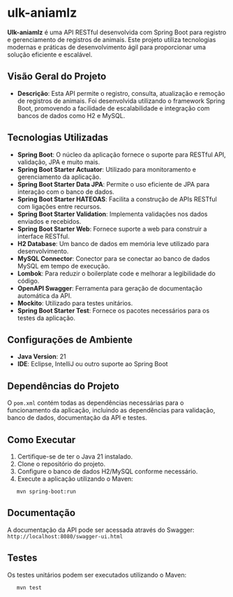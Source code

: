 # ulk-aniamlz

**Ulk-aniamlz** é uma API RESTful desenvolvida com Spring Boot para registro e gerenciamento de registros de animais.
Este projeto utiliza tecnologias modernas e práticas de desenvolvimento ágil para proporcionar uma solução eficiente e
escalável.

## Visão Geral do Projeto

- **Descrição**: Esta API permite o registro, consulta, atualização e remoção de registros de animais. Foi desenvolvida
  utilizando o framework Spring Boot, promovendo a facilidade de escalabilidade e integração com bancos de dados como H2
  e MySQL.

## Tecnologias Utilizadas

- **Spring Boot**: O núcleo da aplicação fornece o suporte para RESTful API, validação, JPA e muito mais.
- **Spring Boot Starter Actuator**: Utilizado para monitoramento e gerenciamento da aplicação.
- **Spring Boot Starter Data JPA**: Permite o uso eficiente de JPA para interação com o banco de dados.
- **Spring Boot Starter HATEOAS**: Facilita a construção de APIs RESTful com ligações entre recursos.
- **Spring Boot Starter Validation**: Implementa validações nos dados enviados e recebidos.
- **Spring Boot Starter Web**: Fornece suporte a web para construir a interface RESTful.
- **H2 Database**: Um banco de dados em memória leve utilizado para desenvolvimento.
- **MySQL Connector**: Conector para se conectar ao banco de dados MySQL em tempo de execução.
- **Lombok**: Para reduzir o boilerplate code e melhorar a legibilidade do código.
- **OpenAPI Swagger**: Ferramenta para geração de documentação automática da API.
- **Mockito**: Utilizado para testes unitários.
- **Spring Boot Starter Test**: Fornece os pacotes necessários para os testes da aplicação.

## Configurações de Ambiente

- **Java Version**: 21
- **IDE**: Eclipse, IntelliJ ou outro suporte ao Spring Boot

## Dependências do Projeto

O `pom.xml` contém todas as dependências necessárias para o funcionamento da aplicação, incluindo as dependências para
validação, banco de dados, documentação da API e testes.

## Como Executar

1. Certifique-se de ter o Java 21 instalado.
2. Clone o repositório do projeto.
3. Configure o banco de dados H2/MySQL conforme necessário.
4. Execute a aplicação utilizando o Maven:

```console
   mvn spring-boot:run
```

## Documentação

A documentação da API pode ser acessada através do Swagger: `http://localhost:8080/swagger-ui.html`

## Testes

Os testes unitários podem ser executados utilizando o Maven:

```console
   mvn test
```